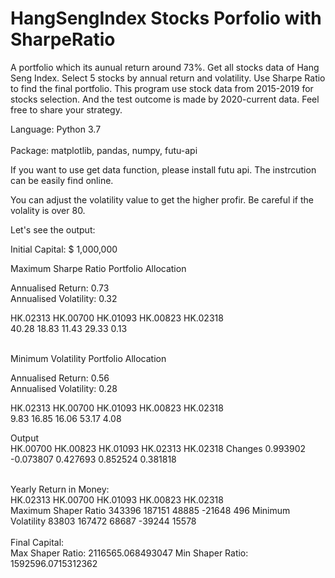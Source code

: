 # HangSengIndex Stocks Porfolio with SharpeRatio
 A portfolio which its aunual return around 73%. Get all stocks data of Hang Seng Index. Select 5 stocks by annual return and volatility. Use Sharpe Ratio to find the final portfolio. This program use stock data from 2015-2019 for stocks selection. And the test outcome is made by 2020-current data. Feel free to share your strategy. <br/>
 
 Language: Python 3.7<br/><br/>
 Package: matplotlib,
          pandas,
          numpy,
          futu-api<br/>


If you want to use get data function, please install futu api. The instrcution can be easily find online.<br/>

You can adjust the volatility value to get the higher profir. Be careful if the volality is over 80.<br/>

Let's see the output:<br/>

Initial Capital: $ 1,000,000 <br/>

Maximum Sharpe Ratio Portfolio Allocation

Annualised Return: 0.73<br/>
Annualised Volatility: 0.32

HK.02313  HK.00700  HK.01093  HK.00823  HK.02318<br/>
40.28     18.83     11.43     29.33      0.13 

<br/>
Minimum Volatility Portfolio Allocation

Annualised Return: 0.56<br/>
Annualised Volatility: 0.28

HK.02313  HK.00700  HK.01093  HK.00823  HK.02318<br/>
9.83     16.85     16.06     53.17      4.08
<br/>

Output<br/>
         HK.00700  HK.00823  HK.01093  HK.02313  HK.02318
Changes  0.993902 -0.073807  0.427693  0.852524  0.381818

<br/>
Yearly Return in Money:<br/>
                      HK.02313  HK.00700  HK.01093  HK.00823  HK.02318<br/>
Maximum Shaper Ratio    343396    187151     48885    -21648       496
Minimum Volatility       83803    167472     68687    -39244     15578
<br/><br/>
Final Capital:<br/>
Max Shaper Ratio: 2116565.068493047
Min Shaper Ratio: 1592596.0715312362

